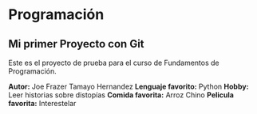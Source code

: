 # Programación

## Mi primer Proyecto con Git

Este es el proyecto de prueba para el curso de Fundamentos de Programación.

**Autor:** Joe Frazer Tamayo Hernandez
**Lenguaje favorito:** Python
**Hobby:** Leer historias sobre distopías
**Comida favorita:** Arroz Chino
**Pelicula favorita:** Interestelar
